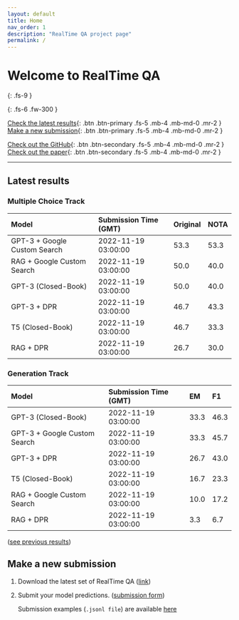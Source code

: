 ```yaml
---
layout: default
title: Home
nav_order: 1
description: "RealTime QA project page"
permalink: /
---
```


# Welcome to RealTime QA
{: .fs-9 }


{: .fs-6 .fw-300 }

[Check the latest results](#latest-results){: .btn .btn-primary .fs-5 .mb-4 .mb-md-0 .mr-2 } [Make a new submission](#make-a-new-submission){: .btn .btn-primary .fs-5 .mb-4 .mb-md-0 .mr-2 }

[Check out the GitHub](https://github.com/realtimeqa/realtimeqa_public){: .btn .btn-secondary .fs-5 .mb-4 .mb-md-0 .mr-2 } [Check out the paper](https://arxiv.org/abs/2207.13332){: .btn .btn-secondary .fs-5 .mb-4 .mb-md-0 .mr-2 }

---

## Latest results 

### Multiple Choice Track

| Model        | Submission Time (GMT) | Original | NOTA | 
|:-------------|:---------|:---------|:-----|
|GPT-3 + Google Custom Search|2022-11-19 03:00:00|53.3|53.3|
|RAG + Google Custom Search|2022-11-19 03:00:00|50.0|40.0|
|GPT-3 (Closed-Book)|2022-11-19 03:00:00|50.0|40.0|
|GPT-3 + DPR|2022-11-19 03:00:00|46.7|43.3|
|T5 (Closed-Book)|2022-11-19 03:00:00|46.7|33.3|
|RAG + DPR|2022-11-19 03:00:00|26.7|30.0|



### Generation Track

| Model        | Submission Time (GMT) | EM | F1 | 
|:-------------|:---------|:---------|:-----|
|GPT-3 (Closed-Book)|2022-11-19 03:00:00|33.3|46.3|
|GPT-3 + Google Custom Search|2022-11-19 03:00:00|33.3|45.7|
|GPT-3 + DPR|2022-11-19 03:00:00|26.7|43.0|
|T5 (Closed-Book)|2022-11-19 03:00:00|16.7|23.3|
|RAG + Google Custom Search|2022-11-19 03:00:00|10.0|17.2|
|RAG + DPR|2022-11-19 03:00:00|3.3|6.7|



([see previous results](https://realtimeqa.github.io/docs/results/2022/))

## Make a new submission

1. Download the latest set of RealTime QA ([link](https://github.com/realtimeqa/realtimeqa_public))

1. Submit your model predictions. ([submission form](https://forms.gle/6xANYtedAf8UrqyY8))

    Submission examples (`.jsonl file`) are available [here](https://github.com/realtimeqa/realtimeqa_public/tree/main/baseline_results)
